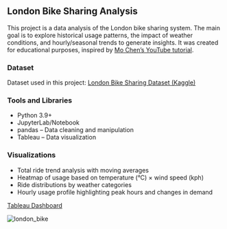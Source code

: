 ## London Bike Sharing Analysis

This project is a data analysis of the London bike sharing system.  The main goal is to explore historical usage patterns, the impact of weather conditions, and hourly/seasonal trends to generate insights.  It was created for educational purposes, inspired by [Mo Chen’s YouTube tutorial](https://www.youtube.com/watch?v=nl9eZl1IOKI).

### Dataset

Dataset used in this project: [London Bike Sharing Dataset (Kaggle)](https://www.kaggle.com/datasets/hmavrodiev/london-bike-sharing-dataset)

### Tools and Libraries

- Python 3.9+
- JupyterLab/Notebook
- pandas – Data cleaning and manipulation
- Tableau – Data visualization

### Visualizations

- Total ride trend analysis with moving averages
- Heatmap of usage based on temperature (°C) × wind speed (kph)
- Ride distributions by weather categories
- Hourly usage profile highlighting peak hours and changes in demand

[Tableau Dashboard](https://public.tableau.com/app/profile/sezgi.i.rem.i.lgar/viz/bike_17593283277000/Dashboard)

![london_bike](https://github.com/user-attachments/assets/2713c9aa-3859-4c4c-92f6-4ebc2a9ec521)

